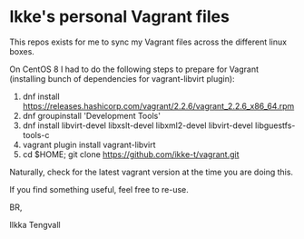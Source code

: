 # Ikke's personal Vagrant files

This repos exists for me to sync my Vagrant files across the different
linux boxes.

On CentOS 8 I had to do the following steps to prepare for Vagrant (installing bunch of dependencies for vagrant-libvirt plugin):

1. dnf install https://releases.hashicorp.com/vagrant/2.2.6/vagrant_2.2.6_x86_64.rpm
2. dnf groupinstall 'Development Tools'
3. dnf install libvirt-devel libxslt-devel libxml2-devel libvirt-devel libguestfs-tools-c
3. vagrant plugin install vagrant-libvirt
4. cd $HOME; git clone https://github.com/ikke-t/vagrant.git

Naturally, check for the latest vagrant version at the time you are doing this.

If you find something useful, feel free to re-use.

BR,

Ilkka Tengvall
